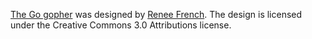 [The Go gopher] was designed by [Renee French].
The design is licensed under the Creative Commons 3.0 Attributions license.

[Renee French]: https://reneefrench.blogspot.com/
[The Go gopher]: https://go.dev/blog/gopher
